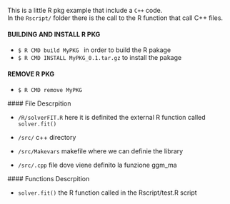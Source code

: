 
This is a little R pkg example that include a `C++` code.    
In the `Rscript/` folder there is the call to the R function that call C++ files.

#### BUILDING AND INSTALL R PKG
- ```$ R CMD build MyPKG ``` in order to build the R pakage
- ```$ R CMD INSTALL MyPKG_0.1.tar.gz``` to install the pakage 

#### REMOVE R PKG

- ```$ R CMD remove MyPKG```


#### File Descrpition 

* `/R/solverFIT.R` here it is definited the external R function called ```solver.fit()```
* `/src/` c++ directory 

* `/src/Makevars` makefile where we can definie the library
* `/src/.cpp` file dove viene definito la funzione ggm_ma


#### Functions Descrpition 
* `solver.fit()` the R function called in the Rscript/test.R script
